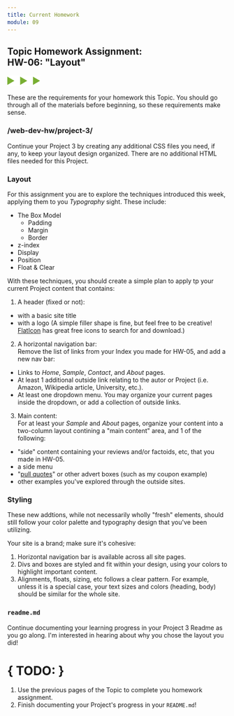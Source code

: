 ```yaml
---
title: Current Homework
module: 09
---
```


## Topic Homework Assignment:<br/>HW-06: "Layout"
<img src="./../../../img/arrow-divider.svg" style="width: 75px; border: none;" />

These are the requirements for your homework this Topic. You should go through all of the materials before beginning, so these requirements make sense.


### /web-dev-hw/project-3/
Continue your Project 3 by creating any additional CSS files you need, if any, to keep your layout design organized. There are no additional HTML files needed for this Project.

### Layout
For this assignment you are to explore the techniques introduced this week, applying them to you _Typography_ sight. These include:

- The Box Model
  - Padding
  - Margin
  - Border
- z-index
- Display
- Position
- Float & Clear

With these techniques, you should create a simple plan to apply tp your current Project content that contains:

1. A header (fixed or not):
  - with a basic site title
  - with a logo (A simple filler shape is fine, but feel free to be creative! [FlatIcon](http://flaticon.com/) has great free icons to search for and download.)
2. A horizontal navigation bar:<br />
  Remove the list of links from your Index you made for HW-05, and add a new nav bar:
  - Links to _Home_, _Sample_, _Contact_, and _About_ pages.
  - At least 1 additional outside link relating to the autor or Project (i.e. Amazon, Wikipedia article, University, etc.).
  - At least one dropdown menu. You may organize your current pages inside the dropdown, or add a collection of outside links.
3. Main content:<br />
  For at least your _Sample_ and _About_ pages, organize your content into a two-column layout contining a "main content" area, and 1 of the following:
  - "side" content containing your reviews and/or factoids, etc, that you made in HW-05.
  - a side menu
  - "[pull quotes](https://www.smashingmagazine.com/2008/06/block-quotes-and-pull-quotes-examples-and-good-practices/)" or other advert boxes (such as my coupon example)
  - other examples you've explored through the outside sites.


### Styling
These new addtions, while not necessarily wholly "fresh" elements, should still follow your color palette and typography design that you've been utilizing.

Your site is a brand; make sure it's cohesive:
1. Horizontal navigation bar is available across all site pages.
2. Divs and boxes are styled and fit within your design, using your colors to highlight important content.
3. Alignments, floats, sizing, etc follows a clear pattern. For example, unless it is a special case, your text sizes and colors (heading, body) should be similar for the whole site.


### `readme.md`
Continue documenting your learning progress in your Project 3 Readme as you go along. I'm interested in hearing about why you chose the layout you did!


# { TODO: }
1. Use the previous pages of the Topic to complete you homework assignment.
2. Finish documenting your Project's progress in your `README.md`!
